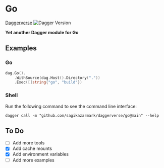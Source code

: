 # Go

[Daggerverse](https://daggerverse.dev/mod/github.com/sagikazarmark/daggerverse/go)
![Dagger Version](https://img.shields.io/badge/go%20version-%3E=0.9.5-0f0f19.svg?style=flat-square)

**Yet another Dagger module for Go**

## Examples

### Go

```go
dag.Go().
    .WithSource(dag.Host().Directory("."))
    .Exec([]string{"go", "build"})
```

### Shell

Run the following command to see the command line interface:

```shell
dagger call -m "github.com/sagikazarmark/daggerverse/go@main" --help
```

## To Do

- [ ] Add more tools
- [x] Add cache mounts
- [x] Add environment variables
- [ ] Add more examples
